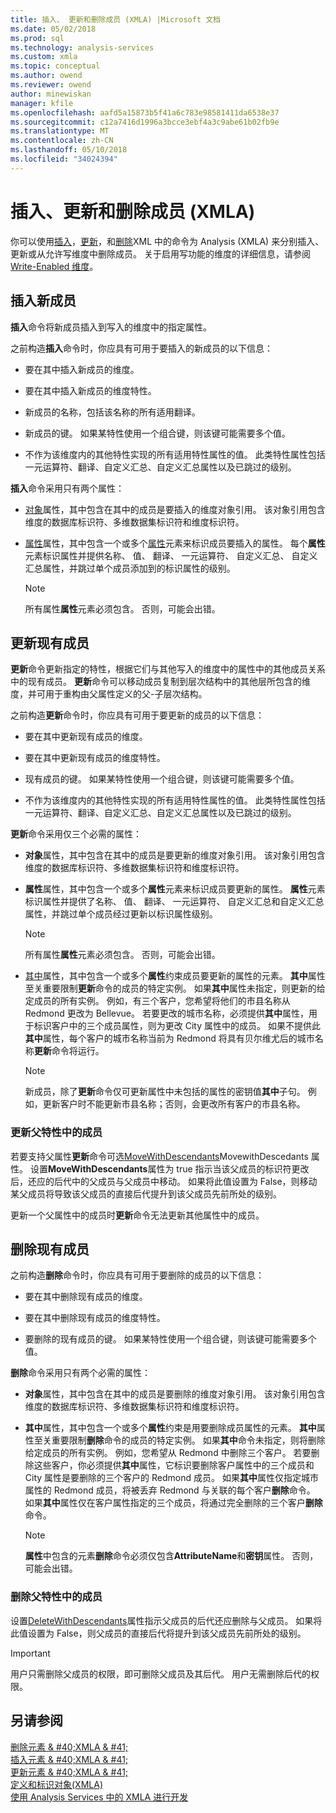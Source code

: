 ```yaml
---
title: 插入、 更新和删除成员 (XMLA) |Microsoft 文档
ms.date: 05/02/2018
ms.prod: sql
ms.technology: analysis-services
ms.custom: xmla
ms.topic: conceptual
ms.author: owend
ms.reviewer: owend
author: minewiskan
manager: kfile
ms.openlocfilehash: aafd5a15873b5f41a6c783e98581411da6538e37
ms.sourcegitcommit: c12a7416d1996a3bcce3ebf4a3c9abe61b02fb9e
ms.translationtype: MT
ms.contentlocale: zh-CN
ms.lasthandoff: 05/10/2018
ms.locfileid: "34024394"
---
```

# <a name="inserting-updating-and-dropping-members-xmla"></a>插入、更新和删除成员 (XMLA)
  你可以使用[插入](../../analysis-services/xmla/xml-elements-commands/insert-element-xmla.md)，[更新](../../analysis-services/xmla/xml-elements-commands/update-element-xmla.md)，和[删除](../../analysis-services/xmla/xml-elements-commands/drop-element-xmla.md)XML 中的命令为 Analysis (XMLA) 来分别插入、 更新或从允许写维度中删除成员。 关于启用写功能的维度的详细信息，请参阅[Write-Enabled 维度](../../analysis-services/multidimensional-models-olap-logical-dimension-objects/write-enabled-dimensions.md)。  
  
## <a name="inserting-new-members"></a>插入新成员  
 **插入**命令将新成员插入到写入的维度中的指定属性。  
  
 之前构造**插入**命令时，你应具有可用于要插入的新成员的以下信息：  
  
-   要在其中插入新成员的维度。  
  
-   要在其中插入新成员的维度特性。  
  
-   新成员的名称，包括该名称的所有适用翻译。  
  
-   新成员的键。 如果某特性使用一个组合键，则该键可能需要多个值。  
  
-   不作为该维度内的其他特性实现的所有适用特性属性的值。 此类特性属性包括一元运算符、翻译、自定义汇总、自定义汇总属性以及已跳过的级别。  
  
 **插入**命令采用只有两个属性：  
  
-   [对象](../../analysis-services/xmla/xml-elements-properties/object-element-xmla.md)属性，其中包含在其中的成员是要插入的维度对象引用。 该对象引用包含维度的数据库标识符、多维数据集标识符和维度标识符。  
  
-   [属性](../../analysis-services/xmla/xml-elements-properties/attributes-element-xmla.md)属性，其中包含一个或多个[属性](../../analysis-services/xmla/xml-elements-properties/attribute-element-xmla.md)元素来标识成员要插入的属性。 每个**属性**元素标识属性并提供名称、 值、 翻译、 一元运算符、 自定义汇总、 自定义汇总属性，并跳过单个成员添加到的标识属性的级别。  
  
    > [!NOTE]  
    >  所有属性**属性**元素必须包含。 否则，可能会出错。  
  
## <a name="updating-existing-members"></a>更新现有成员  
 **更新**命令更新指定的特性，根据它们与其他写入的维度中的属性中的其他成员关系中的现有成员。 **更新**命令可以移动成员复制到层次结构中的其他层所包含的维度，并可用于重构由父属性定义的父-子层次结构。  
  
 之前构造**更新**命令时，你应具有可用于要更新的成员的以下信息：  
  
-   要在其中更新现有成员的维度。  
  
-   要在其中更新现有成员的维度特性。  
  
-   现有成员的键。 如果某特性使用一个组合键，则该键可能需要多个值。  
  
-   不作为该维度内的其他特性实现的所有适用特性属性的值。 此类特性属性包括一元运算符、翻译、自定义汇总、自定义汇总属性以及已跳过的级别。  
  
 **更新**命令采用仅三个必需的属性：  
  
-   **对象**属性，其中包含在其中的成员是要更新的维度对象引用。 该对象引用包含维度的数据库标识符、多维数据集标识符和维度标识符。  
  
-   **属性**属性，其中包含一个或多个**属性**元素来标识成员要更新的属性。 **属性**元素标识属性并提供了名称、 值、 翻译、 一元运算符、 自定义汇总和自定义汇总属性，并跳过单个成员经过更新以标识属性级别。  
  
    > [!NOTE]  
    >  所有属性**属性**元素必须包含。 否则，可能会出错。  
  
-   [其中](../../analysis-services/xmla/xml-elements-properties/where-element-xmla.md)属性，其中包含一个或多个**属性**约束成员要更新的属性的元素。 **其中**属性至关重要限制**更新**命令的成员的特定实例。 如果**其中**属性未指定，则更新的给定成员的所有实例。 例如，有三个客户，您希望将他们的市县名称从 Redmond 更改为 Bellevue。 若要更改的城市名称，必须提供**其中**属性，用于标识客户中的三个成员属性，则为更改 City 属性中的成员。 如果不提供此**其中**属性，每个客户的城市名称当前为 Redmond 将具有贝尔维尤后的城市名称**更新**命令将运行。  
  
    > [!NOTE]  
    >  新成员，除了**更新**命令仅可更新属性中未包括的属性的密钥值**其中**子句。 例如，更新客户时不能更新市县名称；否则，会更改所有客户的市县名称。  
  
### <a name="updating-members-in-parent-attributes"></a>更新父特性中的成员  
 若要支持父属性**更新**命令可选[MoveWithDescendants](../../analysis-services/xmla/xml-elements-properties/movewithdescendants-element-xmla.md)MovewithDescedants 属性。 设置**MoveWithDescendants**属性为 true 指示当该父成员的标识符更改后，还应的后代中的父成员与父成员中移动。 如果将此值设置为 False，则移动某父成员将导致该父成员的直接后代提升到该父成员先前所处的级别。  
  
 更新一个父属性中的成员时**更新**命令无法更新其他属性中的成员。  
  
## <a name="dropping-existing-members"></a>删除现有成员  
 之前构造**删除**命令时，你应具有可用于要删除的成员的以下信息：  
  
-   要在其中删除现有成员的维度。  
  
-   要在其中删除现有成员的维度特性。  
  
-   要删除的现有成员的键。 如果某特性使用一个组合键，则该键可能需要多个值。  
  
 **删除**命令采用只有两个必需的属性：  
  
-   **对象**属性，其中包含在其中的成员是要删除的维度对象引用。 该对象引用包含维度的数据库标识符、多维数据集标识符和维度标识符。  
  
-   **其中**属性，其中包含一个或多个**属性**约束是用要删除成员属性的元素。 **其中**属性至关重要限制**删除**命令的成员的特定实例。 如果**其中**命令未指定，则将删除给定成员的所有实例。 例如，您希望从 Redmond 中删除三个客户。 若要删除这些客户，你必须提供**其中**属性，它标识要删除客户属性中的三个成员和 City 属性是要删除的三个客户的 Redmond 成员。 如果**其中**属性仅指定城市属性的 Redmond 成员，将被丢弃 Redmond 与关联的每个客户**删除**命令。 如果**其中**属性仅在客户属性指定的三个成员，将通过完全删除的三个客户**删除**命令。  
  
    > [!NOTE]  
    >  **属性**中包含的元素**删除**命令必须仅包含**AttributeName**和**密钥**属性。 否则，可能会出错。  
  
### <a name="dropping-members-in-parent-attributes"></a>删除父特性中的成员  
 设置[DeleteWithDescendants](../../analysis-services/xmla/xml-elements-properties/deletewithdescendants-element-xmla.md)属性指示父成员的后代还应删除与父成员。 如果将此值设置为 False，则父成员的直接后代将提升到该父成员先前所处的级别。  
  
> [!IMPORTANT]  
>  用户只需删除父成员的权限，即可删除父成员及其后代。 用户无需删除后代的权限。  
  
## <a name="see-also"></a>另请参阅  
 [删除元素 & #40;XMLA & #41;](../../analysis-services/xmla/xml-elements-commands/drop-element-xmla.md)   
 [插入元素 & #40;XMLA & #41;](../../analysis-services/xmla/xml-elements-commands/insert-element-xmla.md)   
 [更新元素 & #40;XMLA & #41;](../../analysis-services/xmla/xml-elements-commands/update-element-xmla.md)   
 [定义和标识对象&#40;XMLA&#41;](../../analysis-services/multidimensional-models-scripting-language-assl-xmla/defining-and-identifying-objects-xmla.md)   
 [使用 Analysis Services 中的 XMLA 进行开发](../../analysis-services/multidimensional-models-scripting-language-assl-xmla/developing-with-xmla-in-analysis-services.md)  
  
  
